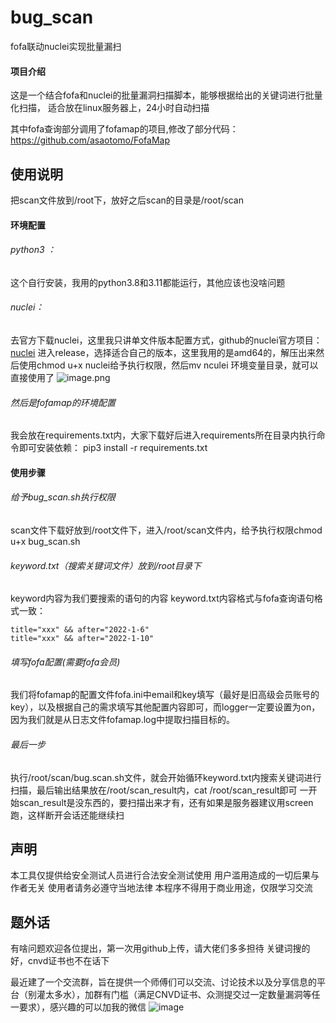 # bug_scan
fofa联动nuclei实现批量漏扫
#### 项目介绍
这是一个结合fofa和nuclei的批量漏洞扫描脚本，能够根据给出的关键词进行批量化扫描，
适合放在linux服务器上，24小时自动扫描

其中fofa查询部分调用了fofamap的项目,修改了部分代码：https://github.com/asaotomo/FofaMap

## 使用说明

把scan文件放到/root下，放好之后scan的目录是/root/scan

#### 环境配置

###### python3 ：

这个自行安装，我用的python3.8和3.11都能运行，其他应该也没啥问题

###### nuclei：

去官方下载nuclei，这里我只讲单文件版本配置方式，github的nuclei官方项目：[nuclei](https://github.com/projectdiscovery/nuclei)
进入release，选择适合自己的版本，这里我用的是amd64的，解压出来然后使用chmod u+x nuclei给予执行权限，然后mv nculei 环境变量目录，就可以直接使用了
![image.png](https://image.3001.net/images/20230527/1685165496_647195b85b31c3b3ee0a4.png!small)

###### 然后是fofamap的环境配置

我会放在requirements.txt内，大家下载好后进入requirements所在目录内执行命令即可安装依赖：
pip3 install -r requirements.txt
#### 使用步骤

###### 给予bug\_scan.sh执行权限

scan文件下载好放到/root文件下，进入/root/scan文件内，给予执行权限chmod u+x bug\_scan.sh

###### keyword.txt（搜索关键词文件）放到/root目录下

keyword内容为我们要搜索的语句的内容
keyword.txt内容格式与fofa查询语句格式一致：

```
title="xxx" && after="2022-1-6"
title="xxx" && after="2022-1-10"
```

###### 填写fofa配置(需要fofa会员)

我们将fofamap的配置文件fofa.ini中email和key填写（最好是旧高级会员账号的key），以及根据自己的需求填写其他配置内容即可，而logger一定要设置为on，因为我们就是从日志文件fofamap.log中提取扫描目标的。

###### 最后一步

执行/root/scan/bug.scan.sh文件，就会开始循环keyword.txt内搜索关键词进行扫描，最后输出结果放在/root/scan\_result内，cat /root/scan\_result即可
一开始scan_result是没东西的，要扫描出来才有，还有如果是服务器建议用screen跑，这样断开会话还能继续扫

## 声明
本工具仅提供给安全测试人员进行合法安全测试使用 用户滥用造成的一切后果与作者无关 使用者请务必遵守当地法律 本程序不得用于商业用途，仅限学习交流

## 题外话
有啥问题欢迎各位提出，第一次用github上传，请大佬们多多担待
关键词搜的好，cnvd证书也不在话下

最近建了一个交流群，旨在提供一个师傅们可以交流、讨论技术以及分享信息的平台（别灌太多水），加群有门槛（满足CNVD证书、众测提交过一定数量漏洞等任一要求），感兴趣的可以加我的微信
![image](https://github.com/some-new-codes/bug_scan/assets/76439220/ef41978b-bc8e-4c95-af88-5c5ba70b912e)
